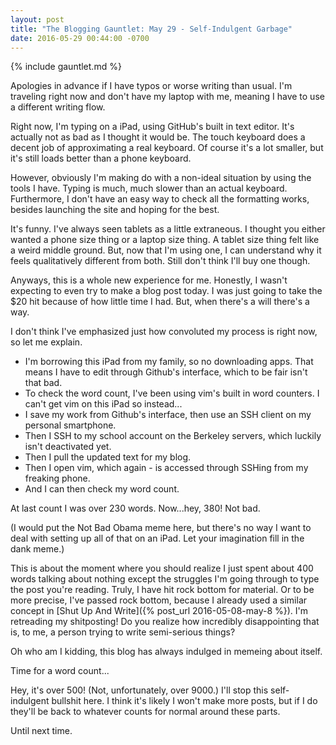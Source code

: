 ```yaml
---
layout: post
title: "The Blogging Gauntlet: May 29 - Self-Indulgent Garbage"
date: 2016-05-29 00:44:00 -0700
---
```


{% include gauntlet.md %}

Apologies in advance if I have typos or worse writing than usual.
I'm traveling right now and don't have my laptop with me, meaning I
have to use a different writing flow.

Right now, I'm typing on a iPad, using GitHub's built in text editor.
It's actually not as bad as I thought it would be. The touch keyboard
does a decent job of approximating a real keyboard. Of course it's a lot smaller, but it's still loads better than a phone keyboard.

However, obviously I'm making do with a non-ideal situation by using the tools I have. Typing is much, much slower than an actual keyboard. Furthermore, I don't have an easy way to check all the formatting works, besides launching the site and hoping for the best.

It's funny. I've always seen tablets as a little extraneous. I thought you either wanted a phone size thing or a laptop size thing. A tablet size thing felt like a weird middle ground. But, now that I'm using one, I can understand why it feels qualitatively different from both. Still don't think I'll buy one though.

Anyways, this is a whole new experience for me. Honestly, I wasn't expecting to even try to make a blog post today. I was just going to take the $20 hit because of how little time I had. But, when there's a will there's a way.

I don't think I've emphasized just how convoluted my process is right now, so let me explain.

* I'm borrowing this iPad from my family, so no downloading apps. That means I have to edit through Github's interface, which to be fair isn't that bad.
* To check the word count, I've been using vim's built in word counters. I can't get vim on this iPad so instead...
* I save my work from Github's interface, then use an SSH client on my personal smartphone.
* Then I SSH to my school account on the Berkeley servers, which luckily isn't deactivated yet.
* Then I pull the updated text for my blog.
* Then I open vim, which again - is accessed through SSHing from my freaking phone.
* And I can then check my word count.

At last count I was over 230 words. Now...hey, 380! Not bad.

(I would put the Not Bad Obama meme here, but there's no way I want to deal with setting up all of that on an iPad. Let your imagination fill in the dank meme.)

This is about the moment where you should realize I just spent about 400 words talking about nothing except the struggles
I'm going through to type the post you're reading. Truly, I have hit rock bottom for material. Or to be more precise, I've passed rock bottom, because I already used a similar concept in [Shut Up And Write]({% post_url 2016-05-08-may-8 %}). I'm retreading my shitposting! Do you realize how incredibly disappointing that is, to me, a person trying to write semi-serious things?

Oh who am I kidding, this blog has always indulged in memeing about itself.

Time for a word count...

Hey, it's over 500! (Not, unfortunately, over 9000.) I'll stop this self-indulgent bullshit here. I think it's likely I won't make more posts, but if I do they'll be back to whatever counts for normal around these parts.

Until next time.
